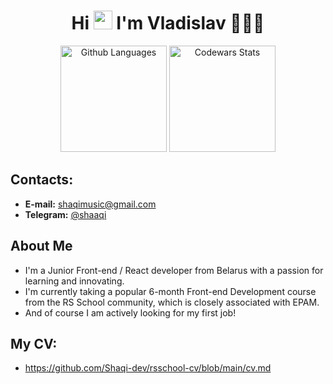 
<h1 align="center">Hi <img src="https://raw.githubusercontent.com/iampavangandhi/iampavangandhi/master/gifs/Hi.gif" width="30px"> I'm Vladislav 👨🏼‍💻</h1>
<div display=flex align=center>
  <img height="170em" alt="Github Languages" src="https://github-readme-stats-eight-theta.vercel.app/api/top-langs/?username=Shaqi-dev&layout=compact"/>
  <img height="170em" alt="Codewars Stats" src="https://github-readme-codewars-stats.herokuapp.com/api/?username=Shaqi-dev&card&colormode=bright_mode"/>
</div>

## Contacts:
- **E-mail:** shaqimusic@gmail.com
- **Telegram:** [@shaaqi](https://t.me/shaaaqi)

## About Me
- I'm a Junior Front-end / React developer from Belarus with a passion for learning and innovating.
- I'm currently taking a popular 6-month Front-end Development course from the RS School community, which is closely associated with EPAM.
- And of course I am actively looking for my first job!

## My CV:
- https://github.com/Shaqi-dev/rsschool-cv/blob/main/cv.md


